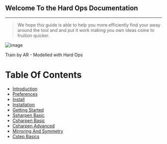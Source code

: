 ## Welcome To the Hard Ops Documentation
***

>We hope this guide is able to help you more efficiently find your away around the
tool and and put it work making you own ideas come to fruition quicker.

![image](https://raw.githubusercontent.com/mx1001/hardops_manual/master/docs/img/AR-Train3.png)

Train by AR - Modelled with Hard Ops

# Table Of Contents

- [Introduction](intro)
- [Preferences](addon)
- [Install](install)
- [Installation](installation)
- [Getting Started](getstarted)
- [Ssharpen Basic](ssharpen)
- [Csharpen Basic](csharpen)
- [Csharpen Advanced](csharp_adv1)
- [Mirroring And Symmetry](mirror_symmetry.html)
- [Cstep Basics](cstep.html)
